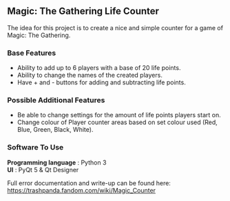## Magic: The Gathering Life Counter
The idea for this project is to create a nice and simple counter for a game of Magic: The Gathering.

### Base Features
* Ability to add up to 6 players with a base of 20 life points.
* Ability to change the names of the created players.
* Have  + and - buttons for adding and subtracting life points.

### Possible Additional Features
* Be able to change settings for the amount of life points players start on.
* Change colour of Player counter areas based on set colour used (Red, Blue, Green, Black, White).

### Software To Use
<b>Programming language</b> : Python 3<br>
<b>UI</b> : PyQt 5 & Qt Designer

Full error documentation and write-up can be found here: https://trashpanda.fandom.com/wiki/Magic_Counter
